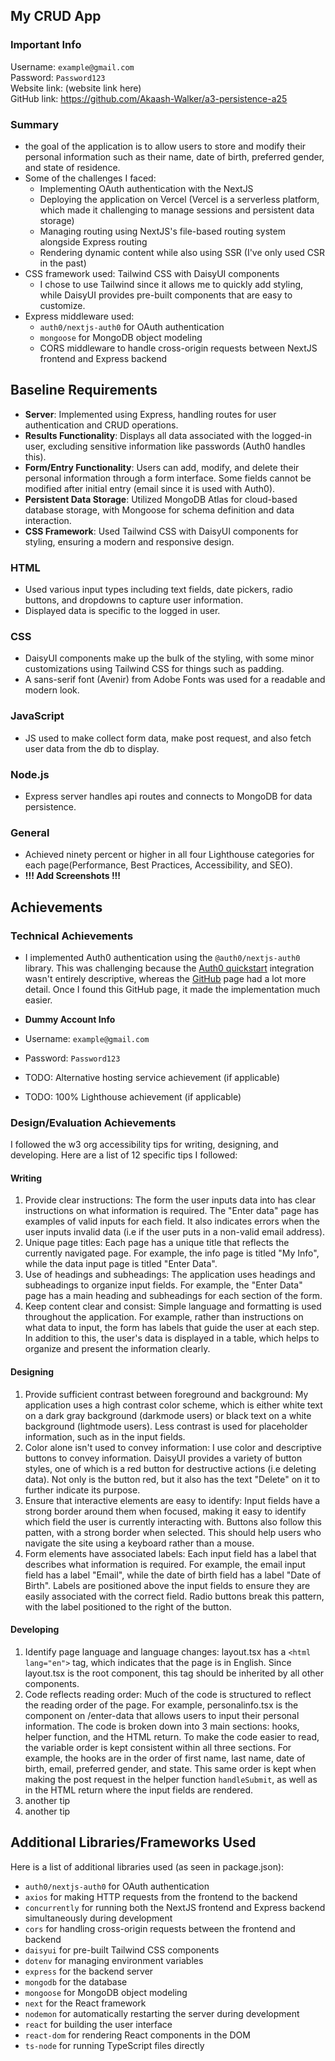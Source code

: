 ## My CRUD App

### Important Info
Username: `example@gmail.com`\
Password: `Password123`\
Website link: (website link here)\
GitHub link: https://github.com/Akaash-Walker/a3-persistence-a25

### Summary
* the goal of the application is to allow users to store and modify their personal information such as their name, date of birth, preferred gender, and state of residence.
* Some of the challenges I faced:
  * Implementing OAuth authentication with the NextJS
  * Deploying the application on Vercel (Vercel is a serverless platform, which made it challenging to manage sessions and persistent data storage)
  * Managing routing using NextJS's file-based routing system alongside Express routing
  * Rendering dynamic content while also using SSR (I've only used CSR in the past)
* CSS framework used: Tailwind CSS with DaisyUI components
  * I chose to use Tailwind since it allows me to quickly add styling, while DaisyUI provides pre-built components that are easy to customize.
* Express middleware used:
  * `auth0/nextjs-auth0` for OAuth authentication
  * `mongoose` for MongoDB object modeling
  * CORS middleware to handle cross-origin requests between NextJS frontend and Express backend

## Baseline Requirements
- **Server**: Implemented using Express, handling routes for user authentication and CRUD operations.
- **Results Functionality**: Displays all data associated with the logged-in user, excluding sensitive information like passwords (Auth0 handles this).
- **Form/Entry Functionality**: Users can add, modify, and delete their personal information through a form interface. Some fields cannot be modified after initial entry (email since it is used with Auth0).
- **Persistent Data Storage**: Utilized MongoDB Atlas for cloud-based database storage, with Mongoose for schema definition and data interaction.
- **CSS Framework**: Used Tailwind CSS with DaisyUI components for styling, ensuring a modern and responsive design.

### HTML
- Used various input types including text fields, date pickers, radio buttons, and dropdowns to capture user information.
- Displayed data is specific to the logged in user.

### CSS
- DaisyUI components make up the bulk of the styling, with some minor customizations using Tailwind CSS for things such as padding.
- A sans-serif font (Avenir) from Adobe Fonts was used for a readable and modern look.

### JavaScript
- JS used to make collect form data, make post request, and also fetch user data from the db to display.

### Node.js
- Express server handles api routes and connects to MongoDB for data persistence.

### General
- Achieved  ninety percent or higher in all four Lighthouse categories for each page(Performance, Best Practices, Accessibility, and SEO).
- **!!! Add Screenshots !!!**

## Achievements

### Technical Achievements
- I implemented Auth0 authentication using the `@auth0/nextjs-auth0` library. This was challenging because the [Auth0 quickstart](https://auth0.com/docs/quickstart/webapp/nextjs/01-login) integration wasn't entirely descriptive, whereas the [GitHub](https://github.com/auth0/nextjs-auth0) page had a lot more detail. Once I found this GitHub page, it made the implementation much easier.
- **Dummy Account Info**
- Username: `example@gmail.com`
- Password: `Password123`

- TODO: Alternative hosting service achievement (if applicable)
- TODO: 100% Lighthouse achievement (if applicable)

### Design/Evaluation Achievements
I followed the w3 org accessibility tips for writing, designing, and developing. Here are a list of 12 specific tips I followed:

#### Writing
1. Provide clear instructions: The form the user inputs data into has clear instructions on what information is required. The "Enter data" page has examples of valid inputs for each field. It also indicates errors when the user inputs invalid data (i.e if the user puts in a non-valid email address).
2. Unique page titles: Each page has a unique title that reflects the currently navigated page. For example, the info page is titled "My Info", while the data input page is titled "Enter Data".
3. Use of headings and subheadings: The application uses headings and subheadings to organize input fields. For example, the "Enter Data" page has a main heading and subheadings for each section of the form.
4. Keep content clear and consist: Simple language and formatting is used throughout the application. For example, rather than instructions on what data to input, the form has labels that guide the user at each step. In addition to this, the user's data is displayed in a table, which helps to organize and present the information clearly.

#### Designing
1. Provide sufficient contrast between foreground and background: My application uses a high contrast color scheme, which is either white text on a dark gray background (darkmode users) or black text on a white background (lightmode users). Less contrast is used for placeholder information, such as in the input fields.
2. Color alone isn't used to convey information: I use color and descriptive buttons to convey information. DaisyUI provides a variety of button styles, one of which is a red button for destructive actions (i.e deleting data). Not only is the button red, but it also has the text "Delete" on it to further indicate its purpose.
3. Ensure that interactive elements are easy to identify: Input fields have a strong border around them when focused, making it easy to identify which field the user is currently interacting with. Buttons also follow this patten, with a strong border when selected. This should help users who navigate the site using a keyboard rather than a mouse.
4. Form elements have associated labels: Each input field has a label that describes what information is required. For example, the email input field has a label "Email", while the date of birth field has a label "Date of Birth". Labels are positioned above the input fields to ensure they are easily associated with the correct field. Radio buttons break this pattern, with the label positioned to the right of the button.

#### Developing
1. Identify page language and language changes: layout.tsx has a `<html lang="en">` tag, which indicates that the page is in English. Since layout.tsx is the root component, this tag should be inherited by all other components.
2. Code reflects reading order: Much of the code is structured to reflect the reading order of the page. For example, personalinfo.tsx is the component on /enter-data that allows users to input their personal information. The code is broken down into 3 main sections: hooks, helper function, and the HTML return. To make the code easier to read, the variable order is kept consistent within all three sections. For example, the hooks are in the order of first name, last name, date of birth, email, preferred gender, and state. This same order is kept when making the post request in the helper function `handleSubmit`, as well as in the HTML return where the input fields are rendered.
3. another tip
4. another tip

## Additional Libraries/Frameworks Used
Here is a list of additional libraries used (as seen in package.json):
- `auth0/nextjs-auth0` for OAuth authentication
- `axios` for making HTTP requests from the frontend to the backend
- `concurrently` for running both the NextJS frontend and Express backend simultaneously during development
- `cors` for handling cross-origin requests between the frontend and backend
- `daisyui` for pre-built Tailwind CSS components
- `dotenv` for managing environment variables
- `express` for the backend server
- `mongodb` for the database
- `mongoose` for MongoDB object modeling
- `next` for the React framework
- `nodemon` for automatically restarting the server during development
- `react` for building the user interface
- `react-dom` for rendering React components in the DOM
- `ts-node` for running TypeScript files directly


